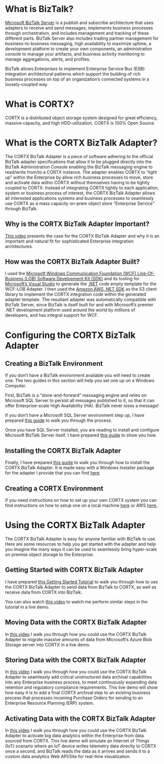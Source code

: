 # What is BizTalk?

[Microsoft BizTalk Server]( https://docs.microsoft.com/en-us/biztalk/) is a
publish and subscribe architecture that uses adapters to receive and send
messages, implements business processes through orchestration, and includes
management and tracking of these different parts. BizTalk Server also includes
trading partner management for business-to-business messaging, high availability
to maximize uptime, a development platform to create your own components, an
administration console to manage your artifacts, and business activity
monitoring to manage aggregations, alerts, and profiles.

BizTalk allows Enterprises to implement Enterprise Service Bus (ESB) integration
architectural patterns which support the building of rich business processes on
top of an organization’s connected systems in a loosely-coupled way.

# What is CORTX?

CORTX is a distributed object storage system designed for great efficiency,
massive capacity, and high HDD-utilization. CORTX is 100% Open Source.

# What is the CORTX BizTalk Adapter?

The CORTX BizTalk Adapter is a piece of software adhering to the official
BizTalk adapter specifications that allow it to be plugged directly into the
BizTalk Administration Console enabling the BizTalk messaging engine to
read/write from/to a CORTX instance. The adapter enables CORTX to “light up”
within the Enterprise by allow rich business processes to move, store and
activate data within CORTX without themselves having to be tightly coupled to
CORTX. Instead of integrating CORTX tightly to each application, system or
business process of interest, the CORTX BizTalk Adapter allows all interested
applications systems and business processes to seamlessly use CORTX as a mass
capacity on-prem object store “Enterprise Service” through BizTalk.

## Why is the CORTX BizTalk Adapter Important?
[This video](https://youtu.be/Z2OG88E-UtA) presents the case for the CORTX BizTalk Adapter and why it is an important and natural fit for sophisticated Enterprise integration architectures.

## How was the CORTX BizTalk Adapter Built?

I used the [Microsoft Windows Communication Foundation (WCF) Line-Of-Business
(LOB) Software Development Kit (SDK)](
https://docs.microsoft.com/en-us/biztalk/adapters-and-accelerators/wcf-lob-adapter-sdk/get-started-with-the-with-the-wcf-lob-adapter-sdk)
and its tooling for [Microsoft’s Visual Studio](
https://visualstudio.microsoft.com/) to generate the [.NET](
https://dotnet.microsoft.com/) code empty template for the WCF-LOB Adapter. I
then used the [Amazon AWS .NET SDK]( https://aws.amazon.com/sdk-for-net/) as the
S3 client library to implement the CORTX integration code within the generated
adapter template. The resultant adapter was automatically compatible with
BizTalk Server, since BizTalk is itself built for and with Microsoft’s premier
.NET development platform used around the world by millions of developers, and
has integral support for WCF.

# Configuring the CORTX BizTalk Adapter

## Creating a BizTalk Environment

If you don’t have a BizTalk environment available you will need to create one.
The two guides in this section will help you set one up on a Windows Computer.  

First, BizTalk is a “store-and-forward” messaging engine and relies on Microsoft
SQL Server to persist all messages published to it, so that it can offer
Enterprise-scale High Availability (HA). BizTalk never loses a message!

If you don’t have a Microsoft SQL Server environment step up, I have prepared
[this guide](./biztalk/Microsoft%20SQL%20Server%202019%20Installation%20Guide.md) to walk you through the process.

Once you have SQL Server installed, you are reading to install and configure
Microsoft BizTalk Server itself. I have prepared [this guide](./biztalk/Microsoft%20BizTalk%20Server%202020%20Installation%20and%20Configuration%20Guide.md) to show you how.

## Installing the CORTX BizTalk Adapter

Finally, I have prepared [this guide](./biztalk/CORTX%20BizTalk%20Adapter%20Installation%20Guide.md) to walk you through how to install the
CORTX BizTalk Adapter. It is made easy with a Windows Installer package for the adapter I
provide that you can find [here](./biztalk/CORTXBizTalkAdapter.msi).

## Creating a CORTX Environment

If you need instructions on how to set up your own CORTX system you can find
instructions on how to setup one on a local machine
[here](https://github.com/Seagate/cortx/blob/main/doc/OVA/1.0.4/CORTX_on_Open_Virtual_Appliance.rst)
or AWS
[here.](https://github.com/Seagate/cortx/blob/main/doc/integrations/AWS_EC2.md)

# Using the CORTX BizTalk Adapter

The CORTX BizTalk Adapter is easy for anyone familiar with BizTalk to use. Here
are some resources to help you get started with the adapter and help you imagine
the many ways it can be used to seamlessly bring hyper-scale on premise object
storage to the Enterprise.

## Getting Started with CORTX BizTalk Adapter  

I have prepared [this Getting Started Tutorial](./biztalk/CORTX%20BizTalk%20Adapter%20Getting%20Started%20Tutorial.md) to walk you through how to use
the CORTX BizTalk Adapter to send data from BizTalk to CORTX, as well as receive
data from CORTX into BizTalk.  

You can also watch [this video](https://youtu.be/MBQfkiDTxOE) to watch me
perform similar steps in the tutorial in a live demo.

## Moving Data with the CORTX BizTalk Adapter

In [this video](https://youtu.be/l8UFgnC9lJo) I walk you through how you could
use the CORTX BizTalk Adapter to migrate massive amounts of data from
Microsoft’s Azure Blob Storage server into CORTX in a live demo.  

## Storing Data with the CORTX BizTalk Adapter

In [this video](https://youtu.be/N3Ibklqhn8k) I walk you through how you could
use the CORTX BizTalk Adapter to seamlessly add critical unstructured data
archival capabilities into any Enterprise business process, to meet continuously
expanding data retention and regulatory compliance requirements. This live demo
will show how easy it is to add a final CORTX archival step to an existing
business process that processes incoming Purchase Orders for sending to an
Enterprise Resource Planning (ERP) system.  


## Activating Data with the CORTX BizTalk Adapter  

In [this video](https://youtu.be/SImILamWbo8) I walk you through how you could
use the CORTX BizTalk Adapter to activate big data analytics within the
Enterprise from data sourced from CORTX. This live demo will simulate an
Internet of Things (IoT) scenario where an IoT device writes telemetry data
directly to CORTX once a second, and BizTalk reads the data as it arrives and
sends it to a custom data analytics Web API/Site for real-time visualization.
